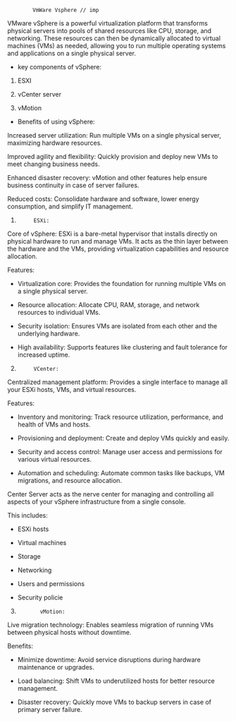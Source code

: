             VmWare Vsphere // imp
    
VMware vSphere is a powerful virtualization platform that transforms physical servers into pools of shared resources 
like CPU, storage, and networking. These resources can then be dynamically allocated to virtual machines (VMs) as
needed, allowing you to run multiple operating systems and applications on a single physical server.
    
* key components of vSphere:

1. ESXI

2. vCenter server

3. vMotion

* Benefits of using vSphere:

Increased server utilization: Run multiple VMs on a single physical server, maximizing hardware resources.

Improved agility and flexibility: Quickly provision and deploy new VMs to meet changing business needs.

Enhanced disaster recovery: vMotion and other features help ensure business continuity in case of server failures.

Reduced costs: Consolidate hardware and software, lower energy consumption, and simplify IT management.


1.          ESXi:

Core of vSphere: ESXi is a bare-metal hypervisor that installs directly on physical hardware to run and manage VMs. 
It acts as the thin layer between the hardware and the VMs, providing virtualization capabilities and resource allocation.

Features:

* Virtualization core: Provides the foundation for running multiple VMs on a single physical server.

* Resource allocation: Allocate CPU, RAM, storage, and network resources to individual VMs.

* Security isolation: Ensures VMs are isolated from each other and the underlying hardware.

* High availability: Supports features like clustering and fault tolerance for increased uptime.


2.          VCenter:

Centralized management platform: Provides a single interface to manage all your ESXi hosts, VMs, and virtual resources. 

Features:

* Inventory and monitoring: Track resource utilization, performance, and health of VMs and hosts.

* Provisioning and deployment: Create and deploy VMs quickly and easily. 

* Security and access control: Manage user access and permissions for various virtual resources.

* Automation and scheduling: Automate common tasks like backups, VM migrations, and resource allocation.   

Center Server acts as the nerve center for managing and controlling all aspects of your vSphere infrastructure 
from a single console.

This includes:

* ESXi hosts

* Virtual machines

* Storage

* Networking

* Users and permissions

* Security policie 


3.            vMotion:

Live migration technology: Enables seamless migration of running VMs between physical hosts without downtime.

Benefits:

* Minimize downtime: Avoid service disruptions during hardware maintenance or upgrades.

* Load balancing: Shift VMs to underutilized hosts for better resource management.

* Disaster recovery: Quickly move VMs to backup servers in case of primary server failure.